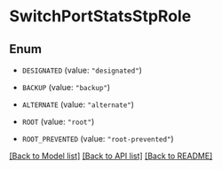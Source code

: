 # SwitchPortStatsStpRole

## Enum


* `DESIGNATED` (value: `"designated"`)

* `BACKUP` (value: `"backup"`)

* `ALTERNATE` (value: `"alternate"`)

* `ROOT` (value: `"root"`)

* `ROOT_PREVENTED` (value: `"root-prevented"`)


[[Back to Model list]](../README.md#documentation-for-models) [[Back to API list]](../README.md#documentation-for-api-endpoints) [[Back to README]](../README.md)


